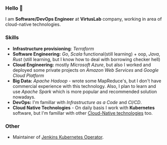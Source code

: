 ### Hello 👋

I am **Software/DevOps Engineer** at **VirtusLab** company, working in area of cloud-native technologies.

### Skills
* **Infrastructure provisioning**: *Terraform*
* **Software Engineering:** *Go*, *Scala* functional(still learning) + oop, *Java*, *Rust* (still learning, but I know how to deal with borrowing checker hell)
* **Cloud Engineering:** mostly *Microsoft Azure*, but also I worked and deployed some private projects on *Amazon Web Services* and *Google Cloud Platform*
* **Big Data:** *Apache Hadoop* - wrote some MapReduce's, but I don't have commercial experience with this technology. Also, I plan to learn and use *Apache Spark* which is more popular and recommended solution nowadays. 
* **DevOps:** I'm famillar with *Infrastructure as a Code* and *CI/CD*.
* **Cloud Native Technologies** - On daily basis I work with **Kubernetes** software, but I'm famillar with other [Cloud-Native technologies](https://landscape.cncf.io/) too.

### Other
* Maintainer of [Jenkins Kubernetes Operator](https://github.com/jenkinsci/kubernetes-operator).
